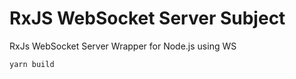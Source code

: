 # RxJS WebSocket Server Subject
RxJs WebSocket Server Wrapper for Node.js using WS

```bash
yarn build
```
